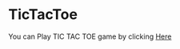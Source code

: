 # TicTacToe

You can Play TIC TAC TOE game by clicking [Here](https://pratibha1897.github.io/TicTacToe/)
